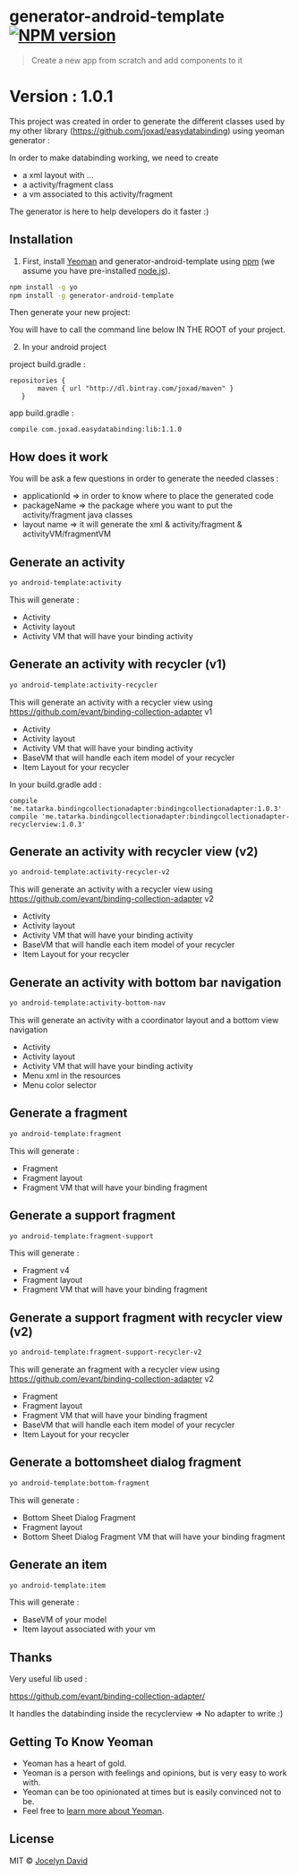 # generator-android-template [![NPM version][npm-image]][npm-url]
> Create a new app from scratch and add components to it

# Version : 1.0.1

This project was created in order to generate the different classes used by my other library (https://github.com/joxad/easydatabinding)  using yeoman generator :


In order to make databinding working, we need to create
- a xml layout with <layout> <data></data> ... </layout>
- a activity/fragment class
- a vm associated to this activity/fragment

The generator is here to help developers do it faster :)


## Installation

1. First, install [Yeoman](http://yeoman.io) and generator-android-template using [npm](https://www.npmjs.com/) (we assume you have pre-installed [node.js](https://nodejs.org/)).

```bash
npm install -g yo
npm install -g generator-android-template
```

Then generate your new project:

You will have to call the command line below IN THE ROOT of your project.

2. In your android project


project build.gradle :

```
repositories {
       maven { url "http://dl.bintray.com/joxad/maven" }    
   }
```

app build.gradle :

```
compile com.joxad.easydatabinding:lib:1.1.0
```


## How does it work

You will be ask a few questions in order to generate the needed classes :
- applicationId => in order to know where to place the generated code
- packageName => the package where you want to put the activity/fragment java classes
- layout name => it will generate the xml & activity/fragment & activityVM/fragmentVM  

## Generate an activity

```bash
yo android-template:activity
```

This will generate :

- Activity
- Activity layout
- Activity VM that will have your binding activity


## Generate an activity with recycler (v1)


```bash
yo android-template:activity-recycler
```

This will generate an activity with a recycler view using https://github.com/evant/binding-collection-adapter v1

- Activity
- Activity layout
- Activity VM that will have your binding activity
- BaseVM that will handle each item model of your recycler
- Item Layout for your recycler

In your build.gradle add :
```
compile 'me.tatarka.bindingcollectionadapter:bindingcollectionadapter:1.0.3'
compile 'me.tatarka.bindingcollectionadapter:bindingcollectionadapter-recyclerview:1.0.3'
```

## Generate an activity with recycler view (v2)


```bash
yo android-template:activity-recycler-v2
```
This will generate an activity with a recycler view using https://github.com/evant/binding-collection-adapter v2

- Activity
- Activity layout
- Activity VM that will have your binding activity
- BaseVM that will handle each item model of your recycler
- Item Layout for your recycler

## Generate an activity with bottom bar navigation


```bash
yo android-template:activity-bottom-nav
```

This will generate an activity with a coordinator layout and a bottom view navigation

- Activity
- Activity layout
- Activity VM that will have your binding activity
- Menu xml in the resources
- Menu color selector


## Generate a fragment


```bash
yo android-template:fragment
```

This will generate :

- Fragment
- Fragment layout
- Fragment VM that will have your binding fragment

## Generate a support fragment


```bash
yo android-template:fragment-support
```


This will generate :

- Fragment v4
- Fragment layout
- Fragment VM that will have your binding fragment


## Generate a support fragment with recycler view (v2)


```bash
yo android-template:fragment-support-recycler-v2
```
This will generate an fragment with a recycler view using https://github.com/evant/binding-collection-adapter v2

- Fragment
- Fragment layout
- Fragment VM that will have your binding fragment
- BaseVM that will handle each item model of your recycler
- Item Layout for your recycler


## Generate a bottomsheet dialog fragment

```bash
yo android-template:bottom-fragment
```

This will generate :

- Bottom Sheet Dialog Fragment
- Fragment layout
- Bottom Sheet Dialog Fragment VM that will have your binding fragment


## Generate an item

```bash
yo android-template:item
```

This will generate :

- BaseVM of your model
- Item layout associated with your vm

## Thanks

 Very useful lib used :

 https://github.com/evant/binding-collection-adapter/

 It handles the databinding inside the recyclerview => No adapter to write :)


## Getting To Know Yeoman

  * Yeoman has a heart of gold.
  * Yeoman is a person with feelings and opinions, but is very easy to work with.
  * Yeoman can be too opinionated at times but is easily convinced not to be.
  * Feel free to [learn more about Yeoman](http://yeoman.io/).


## License

MIT © [Jocelyn David](https://github.com/joxad/)


[npm-image]: https://badge.fury.io/js/generator-android-template.svg
[npm-url]: https://npmjs.org/package/generator-android-template
